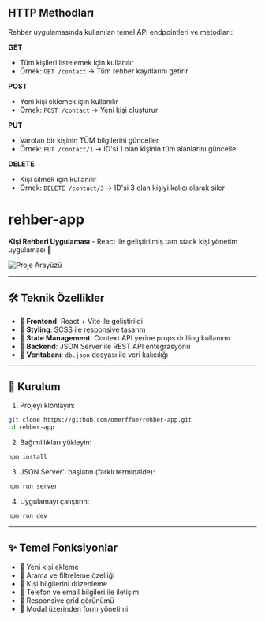 ## HTTP Methodları

Rehber uygulamasında kullanılan temel API endpointleri ve metodları:

**GET**  
- Tüm kişileri listelemek için kullanılır  
- Örnek: `GET /contact` -> Tüm rehber kayıtlarını getirir

**POST**  
- Yeni kişi eklemek için kullanılır  
- Örnek: `POST /contact` -> Yeni kişi oluşturur

**PUT**  
- Varolan bir kişinin TÜM bilgilerini günceller  
- Örnek: `PUT /contact/1` -> ID'si 1 olan kişinin tüm alanlarını güncelle

**DELETE**  
- Kişi silmek için kullanılır  
- Örnek: `DELETE /contact/3` -> ID'si 3 olan kişiyi kalıcı olarak siler

# rehber-app

**Kişi Rehberi Uygulaması** - React ile geliştirilmiş tam stack kişi yönetim uygulaması 📱

![Proje Arayüzü](https://via.placeholder.com/800x400?text=Rehber+Uygulama+Görseli)

---

## 🛠️ Teknik Özellikler

- 🔹 **Frontend**: React + Vite ile geliştirildi
- 🔹 **Styling**: SCSS ile responsive tasarım
- 🔹 **State Management**: Context API yerine props drilling kullanımı
- 🔹 **Backend**: JSON Server ile REST API entegrasyonu
- 🔹 **Veritabanı**: `db.json` dosyası ile veri kalıcılığı

---

## 🚀 Kurulum

1. Projeyi klonlayın:
```bash
git clone https://github.com/omerffae/rehber-app.git
cd rehber-app
```

2. Bağımlılıkları yükleyin:
```bash
npm install
```

3. JSON Server'ı başlatın (farklı terminalde):
```bash
npm run server
```

4. Uygulamayı çalıştırın:
```bash
npm run dev
```

---

## ✨ Temel Fonksiyonlar

- 📌 Yeni kişi ekleme 
- 📌 Arama ve filtreleme özelliği
- 📌 Kişi bilgilerini düzenleme
- 📌 Telefon ve email bilgileri ile iletişim
- 📌 Responsive grid görünümü
- 📌 Modal üzerinden form yönetimi
